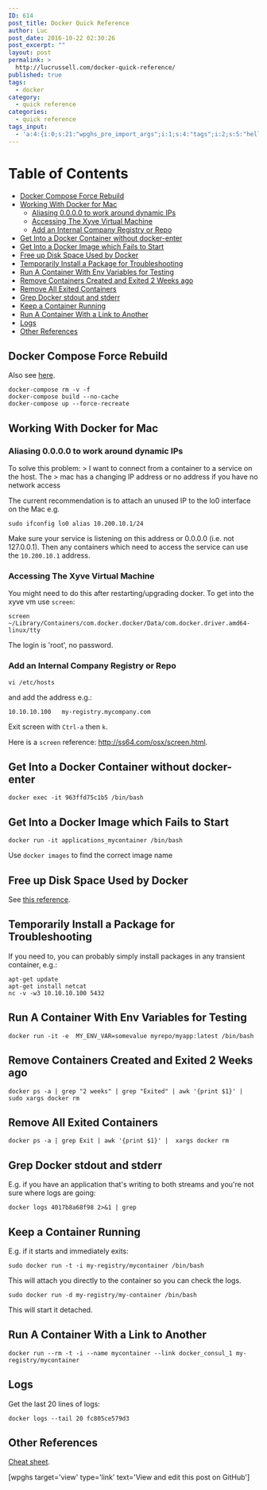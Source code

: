 ```yaml
---
ID: 614
post_title: Docker Quick Reference
author: Luc
post_date: 2016-10-22 02:30:26
post_excerpt: ""
layout: post
permalink: >
  http://lucrussell.com/docker-quick-reference/
published: true
tags:
  - docker
category:
  - quick reference
categories:
  - quick reference
tags_input:
  - 'a:4:{i:0;s:21:"wpghs_pre_import_args";i:1;s:4:"tags";i:2;s:5:"hello";i:3;s:5:"world";}'
---
```


# Table of Contents

*   [Docker Compose Force Rebuild][1]
*   [Working With Docker for Mac][2] 
    *   [Aliasing 0.0.0.0 to work around dynamic IPs][3]
    *   [Accessing The Xyve Virtual Machine][4]
    *   [Add an Internal Company Registry or Repo][5]
*   [Get Into a Docker Container without docker-enter][6]
*   [Get Into a Docker Image which Fails to Start][7]
*   [Free up Disk Space Used by Docker][8]
*   [Temporarily Install a Package for Troubleshooting][9]
*   [Run A Container With Env Variables for Testing][10]
*   [Remove Containers Created and Exited 2 Weeks ago][11]
*   [Remove All Exited Containers][12]
*   [Grep Docker stdout and stderr][13]
*   [Keep a Container Running][14]
*   [Run A Container With a Link to Another][15]
*   [Logs][16]
*   [Other References][17]

## Docker Compose Force Rebuild

Also see [here][18].

    docker-compose rm -v -f
    docker-compose build --no-cache
    docker-compose up --force-recreate


## Working With Docker for Mac

### Aliasing 0.0.0.0 to work around dynamic IPs

To solve this problem: 
    > I want to connect from a container to a service on the host. The 
    > mac has a changing IP address or no address if you have no network access 

The current recommendation is to attach an unused IP to the lo0 interface on the Mac e.g. 
    
    sudo ifconfig lo0 alias 10.200.10.1/24

Make sure your service is listening on this address or 0.0.0.0 
(i.e. not 127.0.0.1). Then any containers which need to access the 
service can use the `10.200.10.1` address.



### Accessing The Xyve Virtual Machine

You might need to do this after restarting/upgrading docker. To get into the xyve vm use `screen`:

    screen ~/Library/Containers/com.docker.docker/Data/com.docker.driver.amd64-linux/tty 
    
The login is 'root', no password.

### Add an Internal Company Registry or Repo

    vi /etc/hosts 

and add the address e.g.:

    10.10.10.100   my-registry.mycompany.com

Exit screen with `Ctrl-a` then `k`.

Here is a `screen` reference: http://ss64.com/osx/screen.html.

## Get Into a Docker Container without docker-enter

    docker exec -it 963ffd75c1b5 /bin/bash

## Get Into a Docker Image which Fails to Start

    docker run -it applications_mycontainer /bin/bash 

Use `docker images` to find the correct image name

## Free up Disk Space Used by Docker

See [this reference](http://blog.yohanliyanage.com/2015/05/docker-clean-up-after-yourself/).

## Temporarily Install a Package for Troubleshooting

If you need to, you can probably simply install packages in any transient container, e.g.:

    apt-get update
    apt-get install netcat
    nc -v -w3 10.10.10.100 5432

## Run A Container With Env Variables for Testing

    docker run -it -e  MY_ENV_VAR=somevalue myrepo/myapp:latest /bin/bash

## Remove Containers Created and Exited 2 Weeks ago

    docker ps -a | grep "2 weeks" | grep "Exited" | awk '{print $1}' | sudo xargs docker rm

## Remove All Exited Containers

    docker ps -a | grep Exit | awk '{print $1}' |  xargs docker rm

## Grep Docker stdout and stderr
E.g. if you have an application that's writing to both streams and you're not sure where logs are going:

    docker logs 4017b8a68f98 2>&1 | grep

## Keep a Container Running
E.g. if it starts and immediately exits:

    sudo docker run -t -i my-registry/mycontainer /bin/bash

This will attach you directly to the container so you can check the logs.

    sudo docker run -d my-registry/my-container /bin/bash

This will start it detached.

## Run A Container With a Link to Another

    docker run --rm -t -i --name mycontainer --link docker_consul_1 my-registry/mycontainer

## Logs
Get the last 20 lines of logs:

    docker logs --tail 20 fc805ce579d3

## Other References
[Cheat sheet](https://github.com/wsargent/docker-cheat-sheet).

[wpghs target='view' type='link' text='View and edit this post on GitHub']

 [1]: #docker-compose-force-rebuild
 [2]: #working-with-docker-for-mac
 [3]: #aliasing-0000-to-work-around-dynamic-ips
 [4]: #accessing-the-xyve-virtual-machine
 [5]: #add-an-internal-company-registry-or-repo
 [6]: #get-into-a-docker-container-without-docker-enter
 [7]: #get-into-a-docker-image-which-fails-to-start
 [8]: #free-up-disk-space-used-by-docker
 [9]: #temporarily-install-a-package-for-troubleshooting
 [10]: #run-a-container-with-env-variables-for-testing
 [11]: #remove-containers-created-and-exited-2-weeks-ago
 [12]: #remove-all-exited-containers
 [13]: #grep-docker-stdout-and-stderr
 [14]: #keep-a-container-running
 [15]: #run-a-container-with-a-link-to-another
 [16]: #logs
 [17]: #other-references
 [18]: http://stackoverflow.com/questions/32612650/how-to-get-docker-compose-to-always-start-fresh-images